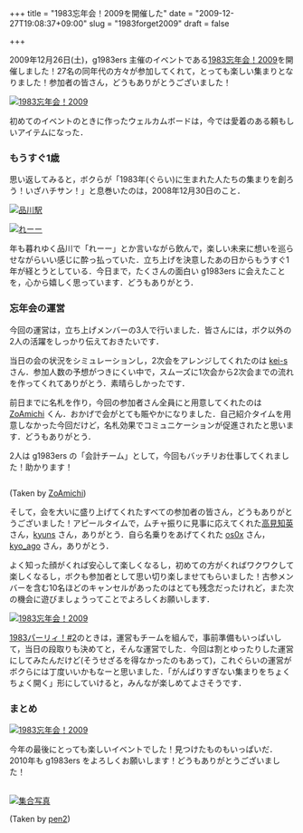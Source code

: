 +++
title = "1983忘年会！2009を開催した"
date = "2009-12-27T19:08:37+09:00"
slug = "1983forget2009"
draft = false

+++

<p>2009年12月26日(土)，g1983ers 主催のイベントである<a href="http://atnd.org/events/2264" title="1983忘年会！2009 : ATND">1983忘年会！2009</a>を開催しました！27名の同年代の方々が参加してくれて，とっても楽しい集まりとなりました！参加者の皆さん，どうもありがとうございました！</p>
<p><a href="http://www.flickr.com/photos/june29/4215654235/" title="1983忘年会！2009 by june29, on Flickr"><img src="http://farm3.static.flickr.com/2630/4215654235_d28f32ceef.jpg" alt="1983忘年会！2009" /></a></p>
<p>初めてのイベントのときに作ったウェルカムボードは，今では愛着のある頼もしいアイテムになった．</p>
<h3>もうすぐ1歳</h3>
<p>思い返してみると，ボクらが「1983年(ぐらい)に生まれた人たちの集まりを創ろう！いざハチサン！」と息巻いたのは，2008年12月30日のこと．</p>
<p><a href="http://www.flickr.com/photos/june29/3150487567/" title="品川駅 by june29, on Flickr"><img src="http://farm4.static.flickr.com/3260/3150487567_d1ecefcf6b.jpg" alt="品川駅" /></a></p>
<p><a href="http://www.flickr.com/photos/june29/3150488719/" title="れーー by june29, on Flickr"><img src="http://farm4.static.flickr.com/3220/3150488719_302fcd8d27.jpg" alt="れーー" /></a></p>
<p>年も暮れゆく品川で「れーー」とか言いながら飲んで，楽しい未来に想いを巡らせながらいい感じに酔っ払っていた．立ち上げを決意したあの日からもうすぐ1年が経とうとしている．今日まで，たくさんの面白い g1983ers に会えたことを，心から嬉しく思っています．どうもありがとう．</p>
<h3>忘年会の運営</h3>
<p>今回の運営は，立ち上げメンバーの3人で行いました．皆さんには，ボク以外の2人の活躍をしっかり伝えておきたいです．</p>
<p>当日の会の状況をシミュレーションし，2次会をアレンジしてくれたのは <a href="http://friendfeed.com/keis" title="kei-s - FriendFeed">kei-s</a> さん．参加人数の予想がつきにくい中で，スムーズに1次会から2次会までの流れを作ってくれてありがとう．素晴らしかったです．</p>
<p>前日までに名札を作り，今回の参加者さん全員にと用意してくれたのは <a href="http://friendfeed.com/zoamichi" title="ZoAmichi - FriendFeed">ZoAmichi</a> くん．おかげで会がとても賑やかになりました．自己紹介タイムを用意しなかった今回だけど，名札効果でコミュニケーションが促進されたと思います．どうもありがとう．</p>
<p>2人は g1983ers の「会計チーム」として，今回もバッチリお仕事してくれました！助かります！</p>
<p><a href="http://www.flickr.com/photos/zoamichi/4218540493/in/set-72157622955221305" title="カンペでおなじみ２！ on Flickr - Photo Sharing!"><img src="http://farm3.static.flickr.com/2616/4218540493_cb1f410277.jpg" alt="" /></a></p>
<p class="photo-caption">(Taken by <a href="http://www.flickr.com/photos/zoamichi/" title="Flickr: ZoAmichi's Photostream">ZoAmichi</a>)</p>
<p>そして，会を大いに盛り上げてくれたすべての参加者の皆さん，どうもありがとうございました！アピールタイムで，ムチャ振りに見事に応えてくれた<a href="http://iddy.jp/profile/TakamiChie" title="高見知英さんのプロフィール | iddy">高見知英</a>さん，<a href="http://d.hatena.ne.jp/kyuns/" title="ITで世の中をもっと便利に">kyuns</a> さん，ありがとう．自ら名乗りをあげてくれた <a href="http://d.hatena.ne.jp/os0x/" title="0xFF">os0x</a> さん，<a href="http://www.kayac.com/member/ago" title="吾郷協 - 全社員紹介｜面白法人カヤック">kyo_ago</a> さん，ありがとう．</p>
<p>よく知った顔がくれば安心して楽しくなるし，初めての方がくればワクワクして楽しくなるし，ボクも参加者として思い切り楽しませてもらいました！古参メンバーを含む10名ほどのキャンセルがあったのはとても残念だったけれど，また次の機会に遊びましょうってことでよろしくお願いします．</p>
<p><a href="http://www.flickr.com/photos/june29/4216445926/" title="1983忘年会！2009 by june29, on Flickr"><img src="http://farm3.static.flickr.com/2500/4216445926_694d69fc85.jpg" alt="1983忘年会！2009" /></a></p>
<p><a href="http://june29.jp/2009/07/06/1983party002/" title="1983パーリィ！#2を開催した - 準二級.jp">1983パーリィ！#2</a>のときは，運営もチームを組んで，事前準備もいっぱいして，当日の段取りも決めてと，そんな運営でした．今回は割とゆったりした運営にしてみたんだけど(そうせざるを得なかったのもあって)，これぐらいの運営がボクらには丁度いいかもなーと思いました．「がんばりすぎない集まりをちょくちょく開く」形にしていけると，みんなが楽しめてよさそうです．</p>
<h3>まとめ</h3>
<p><a href="http://www.flickr.com/photos/june29/sets/72157623073761486/" title="1983忘年会！2009 - a set on Flickr"><img src="http://farm3.static.flickr.com/2686/4217856065_508bdece43.jpg" alt="1983忘年会！2009" /></a></p>
<p>今年の最後にとっても楽しいイベントでした！見つけたものもいっぱいだ．2010年も g1983ers をよろしくお願いします！どうもありがとうございました！</p>
<p><a href="http://www.flickr.com/photos/pen2/4216158840/" title="1983忘年会！2009 on Flickr - Photo Sharing!"><br />
<img src="http://farm5.static.flickr.com/4052/4216158840_4b7956252a.jpg" alt="集合写真" /><br />
</a></p>
<p class="photo-caption">(Taken by <a href="http://www.flickr.com/photos/pen2/" title="Flickr: pen2jp's Photostream">pen2</a>)</p>
